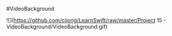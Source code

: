 #VideoBackground

![](https://github.com/cjiong/LearnSwift/raw/master/Project 15 - VideoBackground/VideoBackground.gif)